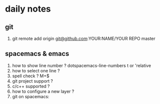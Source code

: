 # daily notes

## git
  1. git remote add origin git@github.com:YOUR:NAME/YOUR REPO master

## spacemacs & emacs
  1. how to show line number ?  dotspacemacs-line-numbers t or 'relative
  2. how to select one line ?
  3. spell check ? M+$
  4. git project support ? 
  5. c/c++ supported ?
  6. how to configure a new layer ?
  7. git on spacemacs:
